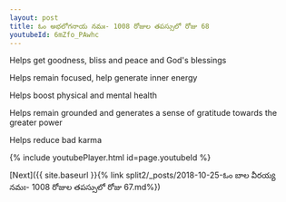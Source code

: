 ```yaml
---
layout: post
title: ఓం అభలోగనాయ నమః- 1008 రోజుల తపస్సులో రోజు 68
youtubeId: 6mZfo_PAwhc
---
```

 
 
Helps get goodness, bliss and peace and God's blessings
 
Helps remain focused, help generate inner energy 
 
Helps boost physical and mental health 
 
Helps remain grounded and generates a sense of gratitude towards the greater power 
 
Helps reduce bad karma
 
 
 
 


{% include youtubePlayer.html id=page.youtubeId %}
 
[Next]({{ site.baseurl }}{% link  split2/_posts/2018-10-25-ఓం బాల వీరయ్య నమః- 1008 రోజుల తపస్సులో రోజు 67.md%})
 
